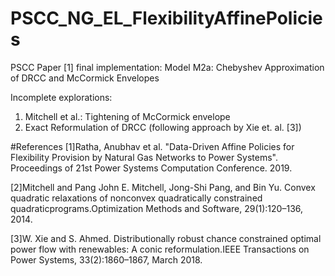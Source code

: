 # PSCC_NG_EL_FlexibilityAffinePolicies

PSCC Paper [1] final implementation: Model M2a: Chebyshev Approximation of DRCC and McCormick Envelopes

Incomplete explorations: 
1. Mitchell et al.: Tightening of McCormick envelope
2. Exact Reformulation of DRCC (following approach by Xie et. al. [3])

#References
[1]Ratha, Anubhav et al. "Data-Driven Affine Policies for Flexibility Provision by Natural Gas Networks to Power Systems". Proceedings of 21st Power Systems Computation Conference. 2019.

[2]Mitchell and Pang John E. Mitchell, Jong-Shi Pang, and Bin Yu. Convex quadratic relaxations of nonconvex quadratically constrained quadraticprograms.Optimization Methods and Software, 29(1):120–136, 2014.

[3]W. Xie and S. Ahmed. Distributionally robust chance constrained optimal power flow with renewables: A conic reformulation.IEEE Transactions on Power Systems, 33(2):1860–1867, March 2018.
